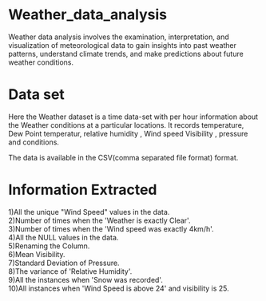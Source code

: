 # Weather_data_analysis
Weather data analysis involves the examination, interpretation, and visualization of meteorological data to gain insights into past
weather patterns, understand climate trends, and make predictions about future weather conditions.

# Data set
Here the Weather dataset is a time data-set with per hour information about the Weather conditions at 
a particular locations. It records temperature, Dew Point temperatur, relative humidity , Wind speed
Visibility , pressure and conditions.

The data is available in the CSV(comma separated file format) format.

# Information Extracted
1)All the unique "Wind Speed" values in the data. </br>
2)Number of times when the 'Weather is exactly Clear'.</br>
3)Number of times when the 'Wind speed was exactly 4km/h'.</br>
4)All the NULL values in the data.</br>
5)Renaming the Column.</br>
6)Mean Visibility.</br>
7)Standard Deviation of Pressure.</br>
8)The variance of 'Relative Humidity'.</br>
9)All the instances when 'Snow was recorded'.</br>
10)All instances when 'Wind Speed is above 24' and visibility is 25.</br>
